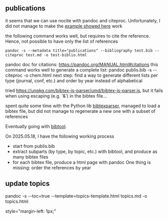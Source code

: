 
## publications
it seems that we can use nocite with pandoc and citeproc. Unfortunately, I did not manage to make the [example showed here](https://tex.stackexchange.com/questions/171793/bibtex-to-html-markdown-etc-using-pandoc) work

the following command works well, but requires to cite the reference. Hence, not possible to have only the list of references
```
pandoc -s --metadata title="publications" --bibliography test.bib --citeproc test.md -o test-biblio.html
```

pandoc doc for citations: https://pandoc.org/MANUAL.html#citations
this command works well to generate a complete list: pandoc publis.bib -s --citeproc -o chem.html
next step: find a way to generate different lists per type (journal, conf, etc.) and order by year instead of alphabetical

tried https://unpkg.com/bibtex-js-parser/umd/bibtex-js-parser.js, but it fails when using escaping (e.g. '\&') in the bibtex file...

spent quite some time with the Python lib [bibtexparser](https://bibtexparser.readthedocs.io/en/main/index.html), managed to load a bibtex file, but did not manage to regenerate a new one with a subset of references

Eventually going with [bibtool](https://www.gerd-neugebauer.de/software/TeX/BibTool/en/).

On 2025.05.18, I have the following working process
- start from publis.bib
- extract subparts (by type, by topic, etc.) with bibtool, and produce as many bibtex files
- for each bibtex file, produce a html page with pandoc
One thing is missing: order the references by year


## update topics
pandoc -s --toc=true  --template=topics-template.html  topics.md -o topics.html


 style="margin-left: 1px;"